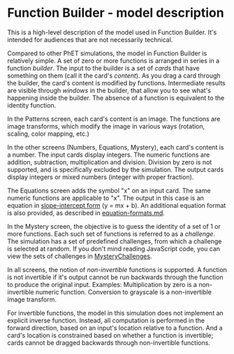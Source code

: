 # Function Builder - model description

This is a high-level description of the model used in Function Builder. It's intended for audiences that are not
necessarily technical.

Compared to other PhET simulations, the model in Function Builder is relatively simple. A set of zero or more functions
is arranged in series in a function *builder*. The input to the builder is a set of *cards* that have something on
them (call it the card's *content*). As you drag a card through the builder, the card's content is modified by
functions. Intermediate results are visible through *windows* in the builder, that allow you to see what's happening
inside the builder. The absence of a function is equivalent to the identity function.

In the Patterns screen, each card's content is an image. The functions are image transforms, which modify the image in
various ways (rotation, scaling, color mapping, etc.)

In the other screens (Numbers, Equations, Mystery), each card's content is a number. The input cards display integers.
The numeric functions are addition, subtraction, multiplication and division. Division by zero is not supported, and is
specifically excluded by the simulation. The output cards display integers or mixed numbers
(integer with proper fraction).

The Equations screen adds the symbol "x" on an input card. The same numeric functions are applicable to "x". The output
in this case is an equation in
[slope-intercept form](https://en.wikipedia.org/wiki/Linear_equation#Slope.E2.80.93intercept_form)
(y = mx + b). An additional equation format is also provided, as described in
[equation-formats.md](https://github.com/phetsims/function-builder/blob/main/doc/equation-formats.md).

In the Mystery screen, the objective is to guess the identity of a set of 1 or more functions. Each such set of
functions is referred to as a *challenge*. The simulation has a set of predefined challenges, from which a challenge is
selected at random. If you don't mind reading JavaScript code, you can view the sets of challenges in
[MysteryChallenges](https://github.com/phetsims/function-builder/blob/main/js/mystery/model/MysteryChallenges.ts).

In all screens, the notion of *non-invertible* functions is supported. A function is not invertible if it's output
cannot be run backwards through the function to produce the original input. Examples: Multiplication by zero is a
non-invertible numeric function. Conversion to grayscale is a non-invertible image transform.

For invertible functions, the model in this simulation does not implement an explicit inverse function. Instead, all
computation is performed in the forward direction, based on an input's location relative to a function. And a card's
location is constrained based on whether a function is invertible; cards cannot be dragged backwards through
non-invertible functions.
